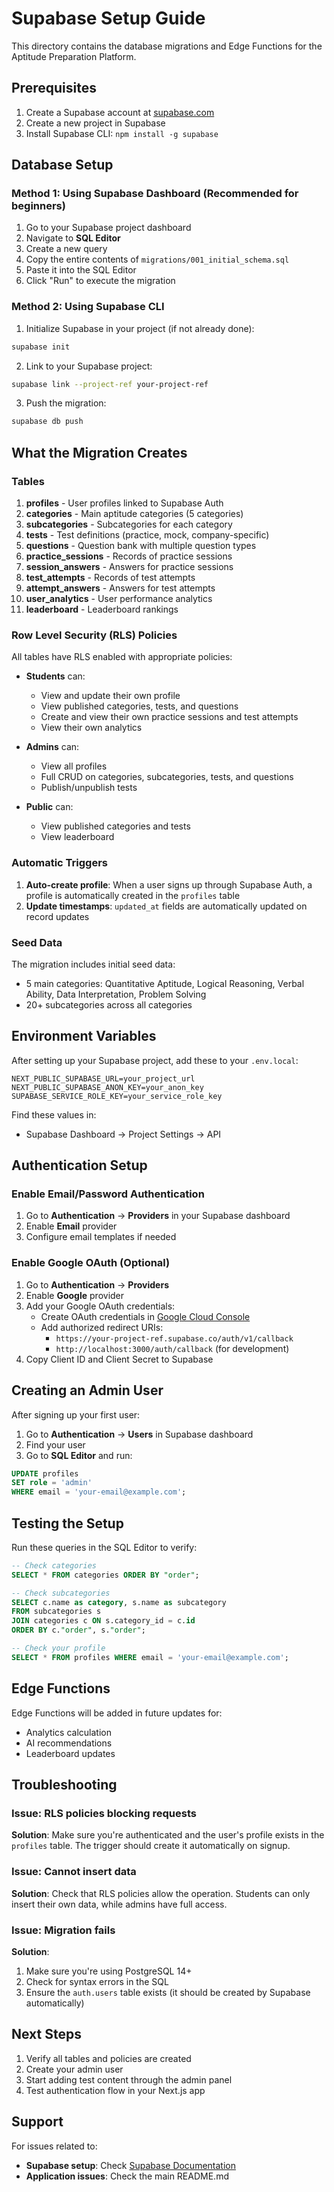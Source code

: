 # Supabase Setup Guide

This directory contains the database migrations and Edge Functions for the Aptitude Preparation Platform.

## Prerequisites

1. Create a Supabase account at [supabase.com](https://supabase.com)
2. Create a new project in Supabase
3. Install Supabase CLI: `npm install -g supabase`

## Database Setup

### Method 1: Using Supabase Dashboard (Recommended for beginners)

1. Go to your Supabase project dashboard
2. Navigate to **SQL Editor**
3. Create a new query
4. Copy the entire contents of `migrations/001_initial_schema.sql`
5. Paste it into the SQL Editor
6. Click "Run" to execute the migration

### Method 2: Using Supabase CLI

1. Initialize Supabase in your project (if not already done):
```bash
supabase init
```

2. Link to your Supabase project:
```bash
supabase link --project-ref your-project-ref
```

3. Push the migration:
```bash
supabase db push
```

## What the Migration Creates

### Tables

1. **profiles** - User profiles linked to Supabase Auth
2. **categories** - Main aptitude categories (5 categories)
3. **subcategories** - Subcategories for each category
4. **tests** - Test definitions (practice, mock, company-specific)
5. **questions** - Question bank with multiple question types
6. **practice_sessions** - Records of practice sessions
7. **session_answers** - Answers for practice sessions
8. **test_attempts** - Records of test attempts
9. **attempt_answers** - Answers for test attempts
10. **user_analytics** - User performance analytics
11. **leaderboard** - Leaderboard rankings

### Row Level Security (RLS) Policies

All tables have RLS enabled with appropriate policies:

- **Students** can:
  - View and update their own profile
  - View published categories, tests, and questions
  - Create and view their own practice sessions and test attempts
  - View their own analytics

- **Admins** can:
  - View all profiles
  - Full CRUD on categories, subcategories, tests, and questions
  - Publish/unpublish tests

- **Public** can:
  - View published categories and tests
  - View leaderboard

### Automatic Triggers

1. **Auto-create profile**: When a user signs up through Supabase Auth, a profile is automatically created in the `profiles` table
2. **Update timestamps**: `updated_at` fields are automatically updated on record updates

### Seed Data

The migration includes initial seed data:
- 5 main categories: Quantitative Aptitude, Logical Reasoning, Verbal Ability, Data Interpretation, Problem Solving
- 20+ subcategories across all categories

## Environment Variables

After setting up your Supabase project, add these to your `.env.local`:

```env
NEXT_PUBLIC_SUPABASE_URL=your_project_url
NEXT_PUBLIC_SUPABASE_ANON_KEY=your_anon_key
SUPABASE_SERVICE_ROLE_KEY=your_service_role_key
```

Find these values in:
- Supabase Dashboard → Project Settings → API

## Authentication Setup

### Enable Email/Password Authentication

1. Go to **Authentication** → **Providers** in your Supabase dashboard
2. Enable **Email** provider
3. Configure email templates if needed

### Enable Google OAuth (Optional)

1. Go to **Authentication** → **Providers**
2. Enable **Google** provider
3. Add your Google OAuth credentials:
   - Create OAuth credentials in [Google Cloud Console](https://console.cloud.google.com/)
   - Add authorized redirect URIs:
     - `https://your-project-ref.supabase.co/auth/v1/callback`
     - `http://localhost:3000/auth/callback` (for development)
4. Copy Client ID and Client Secret to Supabase

## Creating an Admin User

After signing up your first user:

1. Go to **Authentication** → **Users** in Supabase dashboard
2. Find your user
3. Go to **SQL Editor** and run:

```sql
UPDATE profiles 
SET role = 'admin' 
WHERE email = 'your-email@example.com';
```

## Testing the Setup

Run these queries in the SQL Editor to verify:

```sql
-- Check categories
SELECT * FROM categories ORDER BY "order";

-- Check subcategories
SELECT c.name as category, s.name as subcategory 
FROM subcategories s 
JOIN categories c ON s.category_id = c.id 
ORDER BY c."order", s."order";

-- Check your profile
SELECT * FROM profiles WHERE email = 'your-email@example.com';
```

## Edge Functions

Edge Functions will be added in future updates for:
- Analytics calculation
- AI recommendations
- Leaderboard updates

## Troubleshooting

### Issue: RLS policies blocking requests

**Solution**: Make sure you're authenticated and the user's profile exists in the `profiles` table. The trigger should create it automatically on signup.

### Issue: Cannot insert data

**Solution**: Check that RLS policies allow the operation. Students can only insert their own data, while admins have full access.

### Issue: Migration fails

**Solution**: 
1. Make sure you're using PostgreSQL 14+
2. Check for syntax errors in the SQL
3. Ensure the `auth.users` table exists (it should be created by Supabase automatically)

## Next Steps

1. Verify all tables and policies are created
2. Create your admin user
3. Start adding test content through the admin panel
4. Test authentication flow in your Next.js app

## Support

For issues related to:
- **Supabase setup**: Check [Supabase Documentation](https://supabase.com/docs)
- **Application issues**: Check the main README.md

